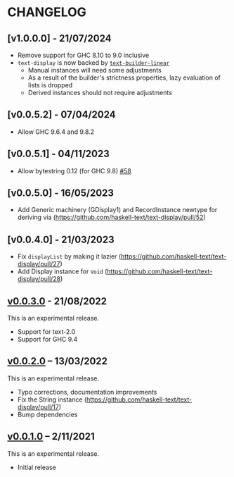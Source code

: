# CHANGELOG

## [v1.0.0.0] - 21/07/2024

* Remove support for GHC 8.10 to 9.0 inclusive
* `text-display` is now backed by [`text-builder-linear`](https://flora.pm/packages/@hackage/text-builder-linear)
  * Manual instances will need some adjustments
  * As a result of the builder's strictness properties, lazy evaluation of lists is dropped
  * Derived instances should not require adjustments

## [v0.0.5.2] - 07/04/2024

* Allow GHC 9.6.4 and 9.8.2

## [v0.0.5.1] - 04/11/2023

*  Allow bytestring 0.12 (for GHC 9.8) [#58](https://github.com/haskell-text/text-display/pull/58)

## [v0.0.5.0] - 16/05/2023

* Add Generic machinery (GDisplay1) and RecordInstance newtype for deriving via (https://github.com/haskell-text/text-display/pull/52)

## [v0.0.4.0] - 21/03/2023

* Fix `displayList` by making it lazier (https://github.com/haskell-text/text-display/pull/27)
* Add Display instance for `Void` (https://github.com/haskell-text/text-display/pull/28)

## [v0.0.3.0] - 21/08/2022

This is an experimental release.

* Support for text-2.0
* Support for GHC 9.4

## [v0.0.2.0] – 13/03/2022

This is an experimental release.

* Typo corrections, documentation improvements
* Fix the String instance (https://github.com/haskell-text/text-display/pull/17)
* Bump dependencies

## [v0.0.1.0] – 2/11/2021

This is an experimental release.

* Initial release

[Unreleased]: https://github.com/kleidukos/text-display/compare/v0.0.1.0...HEAD
[v0.0.1.0]: https://github.com/kleidukos/text-display/releases/tag/v0.0.1.0
[v0.0.2.0]: https://github.com/kleidukos/text-display/releases/tag/v0.0.2.0
[v0.0.3.0]: https://github.com/kleidukos/text-display/releases/tag/v0.0.3.0
